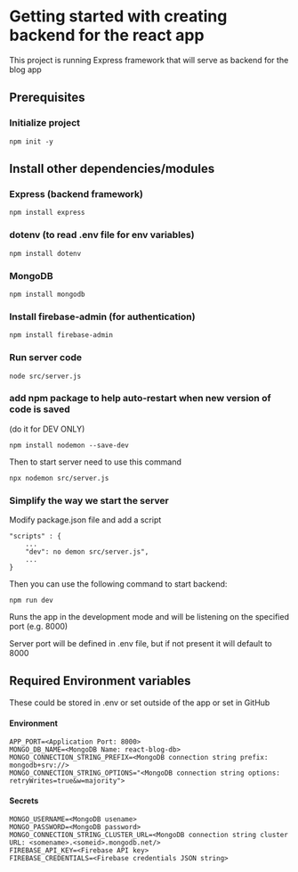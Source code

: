 # Getting started with creating backend for the react app

This project is running Express framework that will serve as backend for the blog app

## Prerequisites

### Initialize project
`npm init -y`

## Install other dependencies/modules

### Express (backend framework)

`npm install express`

### dotenv (to read .env file for env variables)
`npm install dotenv`

### MongoDB

`npm install mongodb`

### Install firebase-admin (for authentication)

`npm install firebase-admin`


### Run server code
`node src/server.js`

### add npm package to help auto-restart when new version of code is saved
(do it for DEV ONLY)

`npm install nodemon --save-dev`

Then to start server need to use this command

`npx nodemon src/server.js`

### Simplify the way we start the server
Modify package.json file and add a script

```
"scripts" : {
    ...
    "dev": no demon src/server.js",
    ...
}
```

Then you can use the following command to start backend:

`npm run dev`

Runs the app in the development mode and will be listening on the specified port (e.g. 8000)

Server port will be defined in .env file, but if not present it will default to 8000

## Required Environment variables
These could be stored in .env or set outside of the app or set in GitHub
#### Environment
```
APP_PORT=<Application Port: 8000>
MONGO_DB_NAME=<MongoDB Name: react-blog-db>
MONGO_CONNECTION_STRING_PREFIX=<MongoDB connection string prefix: mongodb+srv://>
MONGO_CONNECTION_STRING_OPTIONS="<MongoDB connection string options: retryWrites=true&w=majority">
```

#### Secrets
```
MONGO_USERNAME=<MongoDB usename>
MONGO_PASSWORD=<MongoDB password>
MONGO_CONNECTION_STRING_CLUSTER_URL=<MongoDB connection string cluster URL: <somename>.<someid>.mongodb.net/>
FIREBASE_API_KEY=<Firebase API key>
FIREBASE_CREDENTIALS=<Firebase credentials JSON string>
```

